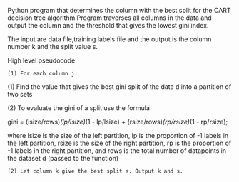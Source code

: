 Python program that determines the column with the
best split for the CART decision tree algorithm.Program traverses all columns in the
data and output the column and the threshold that gives the
lowest gini index.

The input are data file,training labels file and the output is the column number k and the split
value s.

High level pseudocode:

    (1) For each column j:
        
(1) Find the value that gives the best gini split of 
the data d into a partition of two sets

(2) To evaluate the gini of a split use the formula

gini = (lsize/rows)*(lp/lsize)*(1 - lp/lsize) + (rsize/rows)*(rp/rsize)*(1 - rp/rsize);

where lsize is the size of the left partition, lp is the 
proportion of -1 labels in the left partition, rsize is the 
size of the right partition, rp is the proportion of -1 
labels in the right partition, and rows is the total number of
datapoints in the dataset d (passed to the function)

    (2) Let column k give the best split s. Output k and s.
